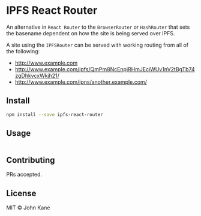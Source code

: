 # IPFS React Router

An alternative in `React Router` to the `BrowserRouter` or `HashRouter` that sets the basename dependent on how the site is being served over IPFS.

A site using the `IPFSRouter` can be served with working routing from all of the following:

- http://www.example.com
- http://www.example.com/ipfs/QmPm8NcEnpjRHmJEciWUv1nV2tBgTb74zgDhkvcxWkjh21/
- http://www.example.com/ipns/another.example.com/

## Install

```bash
npm install --save ipfs-react-router
```

## Usage

```

```

## Contributing

PRs accepted.

## License

MIT © John Kane
